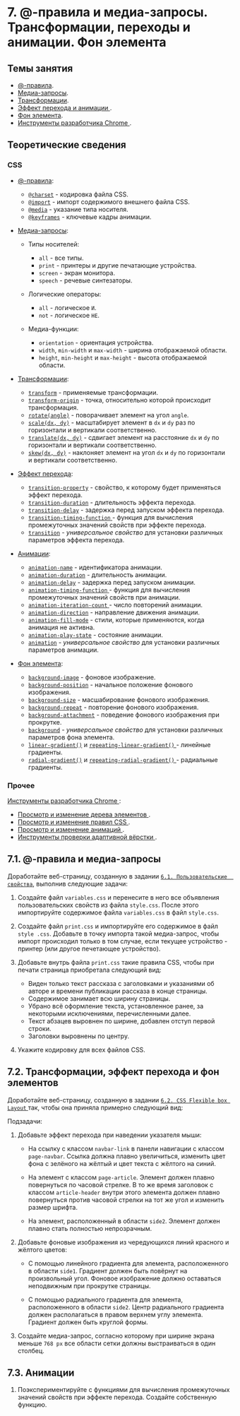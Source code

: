 # 7. @-правила и медиа-запросы. Трансформации, переходы и анимации. Фон элемента

## Темы занятия

- [@-правила](https://webref.ru/css/type/atrules).
- [Медиа-запросы](https://webref.ru/css/value/media).
- [Трансформации](https://webref.ru/layout/advanced-html-css/transform).
- [Эффект перехода и анимации
](https://webref.ru/layout/advanced-html-css/transitions-animations).
- [Фон элемента](https://metanit.com/web/html5/6.14.php).
- [Инструменты разработчика Chrome
](https://developers.google.com/web/tools/chrome-devtools/).

## Теоретические сведения

### CSS
  
- [@-правила](https://webref.ru/css/type/atrules):

  - [`@charset`](https://webref.ru/css/charset) - кодировка файла CSS.
  - [`@import`](https://webref.ru/css/import) - импорт содержимого внешнего 
  файла CSS.
  - [`@media`](https://webref.ru/css/media) - указание типа носителя.  
  - [`@keyframes`](https://webref.ru/css/keyframes) - ключевые кадры анимации.
  
- [Медиа-запросы](https://webref.ru/css/value/media):

  - Типы носителей:
  
    - `all` - все типы.
    - `print` - принтеры и другие печатающие устройства.
    - `screen` - экран монитора.
    - `speech` - речевые синтезаторы.
    
  - Логические операторы:
  
    - `all` - логическое `И`.
    - `not` - логическое `НЕ`.
    
  - Медиа-функции:
  
    - `orientation` - ориентация устройства.
    - `width`, `min-width` и `max-width` - ширина отображаемой области.
    - `height`, `min-height` и `max-height` - высота отображаемой области.
    
- [Трансформации](https://metanit.com/web/html5/9.1.php):

  - [`transform`](https://webref.ru/css/transform) - применяемые трансформации.
  - [`transform-origin`](https://webref.ru/css/transform-origin) -
  точка, относительно которой происходит трансформация.
  - [`rotate(angle)`](https://webref.ru/css/value/rotate) -
  поворачивает элемент на угол `angle`.
  - [`scale(dx, dy)`](https://webref.ru/css/value/scale) - масштабирует 
  элемент в `dx` и `dy` раз по горизонтали и вертикали соответственно.
  - [`translate(dx, dy)`](https://webref.ru/css/value/translate) - сдвигает 
  элемент на расстояние `dx` и `dy` по горизонтали и вертикали соответственно.
  - [`skew(dx, dy)`](https://webref.ru/css/value/skew) - наклоняет 
  элемент на угол `dx` и `dy` по горизонтали и вертикали соответственно.
  
- [Эффект перехода](https://metanit.com/web/html5/9.2.php):

  - [`transition-property`](https://webref.ru/css/transition-property) -
  свойство, к которому будет применяться эффект перехода.
  - [`transition-duration`](https://webref.ru/css/transition-duration) -
  длительность эффекта перехода.
  - [`transition-delay`](https://webref.ru/css/transition-delay) -
  задержка перед запуском эффекта перехода.
  - [`transition-timing-function`
  ](https://webref.ru/css/transition-timing-function) - функция для 
  вычисления промежуточных значений свойств при эффекте перехода.
  - [`transition`](https://webref.ru/css/transition) - _универсальное свойство_
  для установки различных параметров эффекта перехода.
  
- [Анимации](https://metanit.com/web/html5/9.3.php):

  - [`animation-name`](https://webref.ru/css/animation-name) -
  идентификатора анимации.
  - [`animation-duration`](https://webref.ru/css/animation-duration) -
  длительность анимации.
  - [`animation-delay`](https://webref.ru/css/animation-delay) -
  задержка перед запуском анимации.
  - [`animation-timing-function`
  ](https://webref.ru/css/animation-timing-function) - функция для вычисления
  промежуточных значений свойств при анимации.
  - [`animation-iteration-count`
  ](https://webref.ru/css/animation-iteration-count) -
  число повторений анимации.
  - [`animation-direction`](https://webref.ru/css/animation-direction) -
  направление движения анимации.
  - [`animation-fill-mode`](https://webref.ru/css/animation-fill-mode) -
  стили, которые применяются, когда анимация не активна.
  - [`animation-play-state`](https://webref.ru/css/animation-play-state) -
  состояние анимации.
  - [`animation`](https://webref.ru/css/animation) - _универсальное свойство_
  для установки различных параметров анимации.

- [Фон элемента](https://metanit.com/web/html5/6.14.php):

  - [`background-image`](https://webref.ru/css/background-image) -
  фоновое изображение.
  - [`background-position`](https://webref.ru/css/background-position) -
  начальное положение фонового изображения.
  - [`background-size`](https://webref.ru/css/background-size) -
  масшабирование фонового изображения.
  - [`background-repeat`](https://webref.ru/css/background-repeat) -
  повторение фонового изображения.
  - [`background-attachment`](https://webref.ru/css/background-attachment) -
  поведение фонового изображения при прокрутке.
  - [`background`](https://webref.ru/css/background) - _универсальное свойство_
  для установки различных параметров фона элемента.
  - [`linear-gradient()`](https://webref.ru/css/value/linear-gradient) и
  [`repeating-linear-gradient()`
  ](https://webref.ru/css/value/repeating-linear-gradient) -
  линейные градиенты.
  - [`radial-gradient()`](https://webref.ru/css/value/radial-gradient) и
  [`repeating-radial-gradient()`
  ](https://webref.ru/css/value/repeating-radial-gradient) -
  радиальные градиенты.
  
### Прочее

[Инструменты разработчика Chrome
](https://developers.google.com/web/tools/chrome-devtools/):

- [Просмотр и изменение дерева элементов
](https://developers.google.com/web/tools/chrome-devtools/inspect-styles/edit-dom).
- [Просмотр и изменение правил CSS
](https://developers.google.com/web/tools/chrome-devtools/inspect-styles/edit-styles).
- [Просмотр и изменение анимаций
](https://developers.google.com/web/tools/chrome-devtools/inspect-styles/animations).
- [Инструменты проверки адаптивной вёрстки
](https://developers.google.com/web/tools/chrome-devtools/device-mode).

## 7.1. @-правила и медиа-запросы

Доработайте веб-страницу, созданную в задании [`6.1. Пользовательские 
свойства`](/practice/06/#_6-1-поnьзоватеnьские-свойства), выполнив следующие
задачи:

1. Создайте файл `variables.css` и перенесите в него все объявления 
пользовательских свойств из файла `style.css`. После этого импортируйте 
содержимое файла `variables.css` в файл `style.css`.

2. Создайте файл `print.css` и импортируйте его содержимое в файл `style
.css`. Добавьте в точку импорта такой медиа-запрос, чтобы импорт происходил 
только в том случае, если текущее устройство - принтер (или другое печетающее 
устройство).

3. Добавьте внутрь файла `print.css` такие правила CSS, чтобы при печати 
страница приобретала следующий вид:

   - Виден только текст рассказа с заголовками и указаниями об авторе и 
   времени публикации рассказа в конце страницы.   
   - Содержимое занимает всю ширину страницы.   
   - Убрано всё оформление текста, установленное ранее, за некоторыми 
   исключениями, перечисленными далее.   
   - Текст абзацев выровнен по ширине, добавлен отступ первой строки.
   - Заголовки выровнены по центру.

4. Укажите кодировку для всех файлов CSS.

## 7.2. Трансформации, эффект перехода и фон элементов

Доработайте веб-страницу, созданную в задании [`6.2. CSS Flexible box Layout`
](/practice/06/#_6-2-css-flexible-box-layout) так, чтобы она приняла примерно 
следующий вид:

<practice-07-task-02/>

Подзадачи:

1. Добавьте эффект перехода при наведении указателя мыши:
 
    - На ссылку с классом `navbar-link` в панели навигации с классом
    `page-navbar`. Ссылка должна плавно увеличиться, изменить цвет фона с 
    зелёного на жёлтый и цвет текста с жёлтого на синий.
    
    - На элемент с классом `page-article`. Элемент должен плавно повернуться 
    по часовой стрелке. В то же время заголовок с классом `article-header` 
    внутри этого элемента должен плавно повернуться против часовой стрелки на
    тот же угол и изменить размер шрифта.
    
    - На элемент, расположенный в области `side2`. Элемент должен плавно 
    стать полностью непрозрачным.
    
2. Добавьте фоновые изображения из чередующихся линий красного и жёлтого 
цветов:

    - С помощью линейного градиента для элемента, расположенного в области 
    `side1`. Градиент должен быть повёрнут на произвольный угол. Фоновое 
    изображение должно оставаться неподвижным при прокрутке страницы.
    
    - С помощью радиального градиента для элемента, расположенного в области 
    `side2`. Центр радиального градиента должен располагаться в правом 
    верхнем углу элемента. Градиент должен быть круглой формы.
    
3. Создайте медиа-запрос, согласно которому при ширине экрана меньше `768 px`
все области сетки должны выстраиваться в один столбец.

## 7.3. Анимации

1. Поэкспериментируйте с функциями для вычисления промежуточных значений 
свойств при эффекте перехода. Создайте собственную функцию.

<script-button/>

<disqus-comments
  page-uuid="d6d92b81-f885-41a2-ab1c-ca9559e438c0"
  page-title="7. @-правила и медиа-запросы. Трансформации, переходы и анимации.
    Фон элемента | Практические занятия"/>